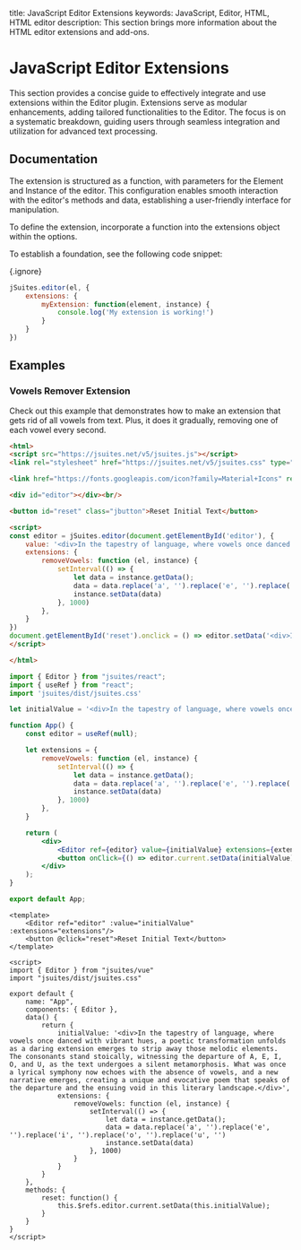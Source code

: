 title: JavaScript Editor Extensions
keywords: JavaScript, Editor, HTML, HTML editor
description: This section brings more information about the HTML editor extensions and add-ons.

# JavaScript Editor Extensions

This section provides a concise guide to effectively integrate and use extensions within the Editor plugin. Extensions serve as modular enhancements, adding tailored functionalities to the Editor. The focus is on a systematic breakdown, guiding users through seamless integration and utilization for advanced text processing.

## Documentation

The extension is structured as a function, with parameters for the Element and Instance of the editor. This configuration enables smooth interaction with the editor's methods and data, establishing a user-friendly interface for manipulation.

To define the extension, incorporate a function into the extensions object within the options.

To establish a foundation, see the following code snippet:

{.ignore}
```javascript
jSuites.editor(el, {
    extensions: {
        myExtension: function(element, instance) {
            console.log('My extension is working!')
        }
    }
})
```

## Examples

### Vowels Remover Extension

Check out this example that demonstrates how to make an extension that gets rid of all vowels from text. Plus, it does it gradually, removing one of each vowel every second.

```html
<html>
<script src="https://jsuites.net/v5/jsuites.js"></script>
<link rel="stylesheet" href="https://jsuites.net/v5/jsuites.css" type="text/css" />

<link href="https://fonts.googleapis.com/icon?family=Material+Icons" rel="stylesheet" />

<div id="editor"></div><br/>

<button id="reset" class="jbutton">Reset Initial Text</button>

<script>
const editor = jSuites.editor(document.getElementById('editor'), {
    value: '<div>In the tapestry of language, where vowels once danced with vibrant hues, a poetic transformation unfolds as a daring extension emerges to strip away those melodic elements. The consonants stand stoically, witnessing the departure of A, E, I, O, and U, as the text undergoes a silent metamorphosis. What was once a lyrical symphony now echoes with the absence of vowels, and a new narrative emerges, creating a unique and evocative poem that speaks of the departure and the ensuing void in this literary landscape.</div>',
    extensions: {
        removeVowels: function (el, instance) {
            setInterval(() => {
                let data = instance.getData();
                data = data.replace('a', '').replace('e', '').replace('i', '').replace('o', '').replace('u', '')
                instance.setData(data)
            }, 1000)
        },
    }
})
document.getElementById('reset').onclick = () => editor.setData('<div>In the tapestry of language, where vowels once danced with vibrant hues, a poetic transformation unfolds as a daring extension emerges to strip away those melodic elements. The consonants stand stoically, witnessing the departure of A, E, I, O, and U, as the text undergoes a silent metamorphosis. What was once a lyrical symphony now echoes with the absence of vowels, and a new narrative emerges, creating a unique and evocative poem that speaks of the departure and the ensuing void in this literary landscape.</div>')
</script>

</html>
```
```jsx
import { Editor } from "jsuites/react";
import { useRef } from "react";
import 'jsuites/dist/jsuites.css'

let initialValue = '<div>In the tapestry of language, where vowels once danced with vibrant hues, a poetic transformation unfolds as a daring extension emerges to strip away those melodic elements. The consonants stand stoically, witnessing the departure of A, E, I, O, and U, as the text undergoes a silent metamorphosis. What was once a lyrical symphony now echoes with the absence of vowels, and a new narrative emerges, creating a unique and evocative poem that speaks of the departure and the ensuing void in this literary landscape.</div>'

function App() {
    const editor = useRef(null);

    let extensions = {
        removeVowels: function (el, instance) {
            setInterval(() => {
                let data = instance.getData();
                data = data.replace('a', '').replace('e', '').replace('i', '').replace('o', '').replace('u', '')
                instance.setData(data)
            }, 1000)
        },
    }

    return (
        <div>
            <Editor ref={editor} value={initialValue} extensions={extensions} />
            <button onClick={() => editor.current.setData(initialValue)}>Reset Initial Text</button>
        </div>
    );
}

export default App;
```
```vue
<template>
    <Editor ref="editor" :value="initialValue" :extensions="extensions"/>
    <button @click="reset">Reset Initial Text</button>
</template>

<script>
import { Editor } from "jsuites/vue"
import "jsuites/dist/jsuites.css"

export default {
    name: "App",
    components: { Editor },
    data() {
        return {
            initialValue: '<div>In the tapestry of language, where vowels once danced with vibrant hues, a poetic transformation unfolds as a daring extension emerges to strip away those melodic elements. The consonants stand stoically, witnessing the departure of A, E, I, O, and U, as the text undergoes a silent metamorphosis. What was once a lyrical symphony now echoes with the absence of vowels, and a new narrative emerges, creating a unique and evocative poem that speaks of the departure and the ensuing void in this literary landscape.</div>',
            extensions: {
                removeVowels: function (el, instance) {
                    setInterval(() => {
                        let data = instance.getData();
                        data = data.replace('a', '').replace('e', '').replace('i', '').replace('o', '').replace('u', '')
                        instance.setData(data)
                    }, 1000)
                }
            }
        }
    },
    methods: {
        reset: function() {
            this.$refs.editor.current.setData(this.initialValue);
        }
    }
}
</script>
```
